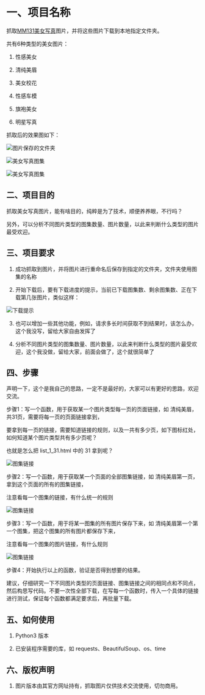 # 一、项目名称

抓取[MM131美女写真](http://www.mm131.com/)图片，并将这些图片下载到本地指定文件夹。

共有6种类型的美女图片：

1. 性感美女

2. 清纯美眉

3. 美女校花

4. 性感车模

5. 旗袍美女

6. 明星写真

抓取后的效果图如下：

![图片保存的文件夹](/image/pic1.jpg)

![美女写真图集](/image/pic2.jpg)

![美女写真图集](/image/pic3.jpg)


## 二、项目目的

抓取美女写真图片，能有啥目的，纯粹是为了技术，顺便养养眼，不行吗？

另外，可以分析不同图片类型的图集数量、图片数量，以此来判断什么类型的图片最受欢迎。

## 三、项目要求

1. 成功抓取到图片，并将图片进行重命名后保存到指定的文件夹，文件夹使用图集的名称

2. 开始下载后，要有下载进度的提示，当前已下载图集数、剩余图集数、正在下载第几张图片，类似这样：

![下载提示](/image/pic4.jpeg)

3. 也可以增加一些其他功能，例如，请求多长时间获取不到结果时，该怎么办，这个我没写，留给大家自由发挥了

4. 分析不同图片类型的图集数量、图片数量，以此来判断什么类型的图片最受欢迎，这个我没做，留给大家，前面会做了，这个就很简单了

## 四、步骤

声明一下，这个是我自己的思路，一定不是最好的，大家可以有更好的思路，欢迎交流。

步骤1：写一个函数，用于获取某一个图片类型每一页的页面链接，如 清纯美眉，共31页，需要将每一页的页面链接拿到，

要拿到每一页的链接，需要知道链接的规则，以及一共有多少页，如下图标红处，如何知道某个图片类型共有多少页呢？

也就是怎么把 list_1_31.html 中的 31 拿到呢？

![图集链接](/image/pic5.jpeg)

步骤2：写一个函数，用于获取某一个页面的全部图集链接，如 清纯美眉第一页，拿到这个页面的所有的图集链接，

注意看每一个图集的链接，有什么统一的规则

![图集链接](/image/pic6.jpeg)

步骤3：写一个函数，用于将某一图集的所有图片保存下来，如 清纯美眉第一个第一个图集，把这个图集的所有图片都保存下来，

注意看每一个图集的图片链接，有什么规则

![图集链接](/image/pic7.jpeg)

步骤4：开始执行以上的函数，验证是否得到想要的结果。

建议，仔细研究一下不同图片类型的页面链接、图集链接之间的相同点和不同点，然后构思写代码。不要一次性全部下载，在写每一个函数时，传入一个具体的链接进行测试，保证每个函数都满足要求后，再批量下载。

## 五、如何使用

1. Python3 版本

2. 已安装程序需要的库，如 requests、BeautifulSoup、os、time

## 六、版权声明

1. 图片版本由其官方网址持有，抓取图片仅供技术交流使用，切勿商用。


